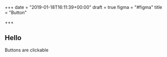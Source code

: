 +++
date = "2019-01-18T16:11:39+00:00"
draft = true
figma = "#figma"
title = "Button"

+++
## Hello

Buttons are clickable